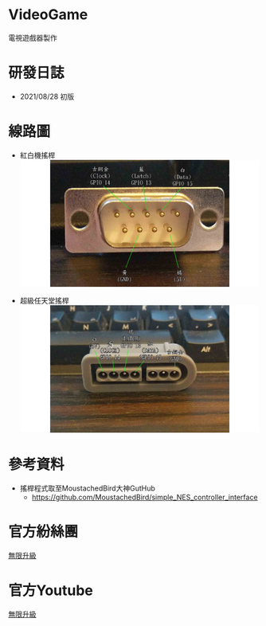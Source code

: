 # VideoGame
電視遊戲器製作

# 研發日誌
* 2021/08/28 初版

# 線路圖 
* 紅白機搖桿
![alt TBoy](https://github.com/channel2007/VideoGame/blob/master/image/FC_PIN.jpg "FC")

* 超級任天堂搖桿
![alt TBoy](https://github.com/channel2007/VideoGame/blob/master/image/SFC_PIN.jpg "SFC")

# 參考資料
* 搖桿程式取至MoustachedBird大神GutHub
  * https://github.com/MoustachedBird/simple_NES_controller_interface

# 官方紛絲團 
[無限升級](https://www.facebook.com/unlimited.upgrade/posts/2840132506240869?notif_id=1617421138749926&notif_t=page_post_reaction&ref=notif)

# 官方Youtube
[無限升級](https://www.youtube.com/channel/UC4reRKznNk1CcjZfxKUdMuw)

